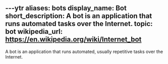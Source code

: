 ---ytr
aliases: bots
display_name: Bot
short_description: A bot is an application that runs automated tasks over the Internet.
topic: bot
wikipedia_url: https://en.wikipedia.org/wiki/Internet_bot
---
A bot is an application that runs automated, usually repetitive tasks over the Internet.
